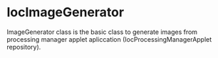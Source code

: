 IocImageGenerator
=================
ImageGenerator class is the basic class to generate images from processing manager applet apliccation (IocProcessingManagerApplet repository).
